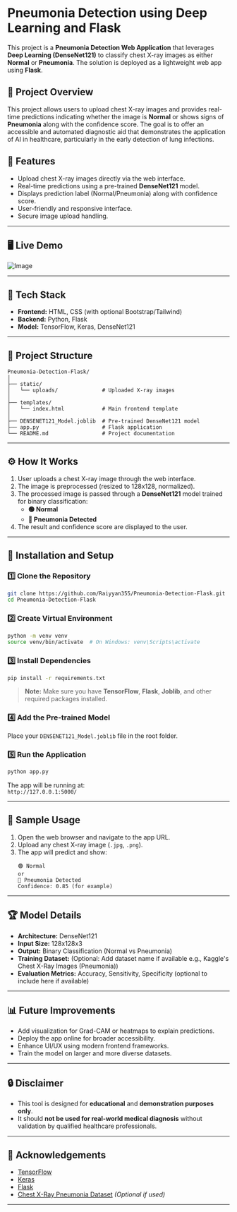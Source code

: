 
# Pneumonia Detection using Deep Learning and Flask

This project is a **Pneumonia Detection Web Application** that leverages **Deep Learning (DenseNet121)** to classify chest X-ray images as either **Normal** or **Pneumonia**. The solution is deployed as a lightweight web app using **Flask**.

## 📌 Project Overview

This project allows users to upload chest X-ray images and provides real-time predictions indicating whether the image is **Normal** or shows signs of **Pneumonia** along with the confidence score. The goal is to offer an accessible and automated diagnostic aid that demonstrates the application of AI in healthcare, particularly in the early detection of lung infections.

## 🚀 Features

- Upload chest X-ray images directly via the web interface.
- Real-time predictions using a pre-trained **DenseNet121** model.
- Displays prediction label (Normal/Pneumonia) along with confidence score.
- User-friendly and responsive interface.
- Secure image upload handling.

---

## 🖥️ Live Demo

![Image](https://github.com/user-attachments/assets/58d4a64c-6478-44fa-bc23-529c1e34439e)

---

## 🧩 Tech Stack

- **Frontend:** HTML, CSS (with optional Bootstrap/Tailwind)
- **Backend:** Python, Flask
- **Model:** TensorFlow, Keras, DenseNet121

---

## 📂 Project Structure

```
Pneumonia-Detection-Flask/
│
├── static/
│   └── uploads/              # Uploaded X-ray images
│
├── templates/
│   └── index.html            # Main frontend template
│
├── DENSENET121_Model.joblib  # Pre-trained DenseNet121 model
├── app.py                    # Flask application
└── README.md                 # Project documentation
```

---

## ⚙️ How It Works

1. User uploads a chest X-ray image through the web interface.
2. The image is preprocessed (resized to 128x128, normalized).
3. The processed image is passed through a **DenseNet121** model trained for binary classification:
   - **🟢 Normal**
   - **🔴 Pneumonia Detected**
4. The result and confidence score are displayed to the user.

---

## 🔧 Installation and Setup

### 1️⃣ Clone the Repository
```bash
git clone https://github.com/Raiyyan355/Pneumonia-Detection-Flask.git
cd Pneumonia-Detection-Flask
```

### 2️⃣ Create Virtual Environment
```bash
python -m venv venv
source venv/bin/activate  # On Windows: venv\Scripts\activate
```

### 3️⃣ Install Dependencies
```bash
pip install -r requirements.txt
```

> **Note:** Make sure you have **TensorFlow**, **Flask**, **Joblib**, and other required packages installed.

### 4️⃣ Add the Pre-trained Model
Place your `DENSENET121_Model.joblib` file in the root folder.

### 5️⃣ Run the Application
```bash
python app.py
```

The app will be running at:  
`http://127.0.0.1:5000/`

---

## 📝 Sample Usage

1. Open the web browser and navigate to the app URL.
2. Upload any chest X-ray image (`.jpg`, `.png`).
3. The app will predict and show:
   ```
   🟢 Normal
   or
   🔴 Pneumonia Detected
   Confidence: 0.85 (for example)
   ```

---

## 🏆 Model Details

- **Architecture:** DenseNet121
- **Input Size:** 128x128x3
- **Output:** Binary Classification (Normal vs Pneumonia)
- **Training Dataset:** (Optional: Add dataset name if available e.g., Kaggle's Chest X-Ray Images (Pneumonia))
- **Evaluation Metrics:** Accuracy, Sensitivity, Specificity (optional to include here if available)

---

## 📊 Future Improvements

- Add visualization for Grad-CAM or heatmaps to explain predictions.
- Deploy the app online for broader accessibility.
- Enhance UI/UX using modern frontend frameworks.
- Train the model on larger and more diverse datasets.

---

## 🔒 Disclaimer

- This tool is designed for **educational** and **demonstration purposes only**.
- It should **not be used for real-world medical diagnosis** without validation by qualified healthcare professionals.

---


## 🙌 Acknowledgements

- [TensorFlow](https://www.tensorflow.org/)
- [Keras](https://keras.io/)
- [Flask](https://flask.palletsprojects.com/)
- [Chest X-Ray Pneumonia Dataset](https://www.kaggle.com/datasets/paultimothymooney/chest-xray-pneumonia) *(Optional if used)*

---
